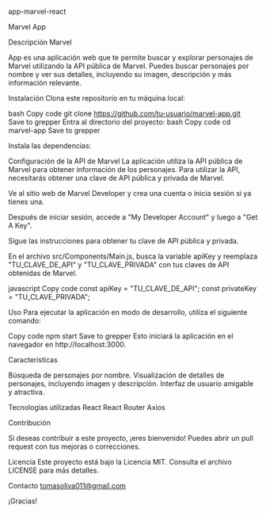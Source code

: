 app-marvel-react

Marvel App

Descripción Marvel 

App es una aplicación web que te permite buscar y explorar personajes de Marvel utilizando la API pública de Marvel. Puedes buscar personajes por nombre y ver sus detalles, incluyendo su imagen, descripción y más información relevante.



Instalación Clona este repositorio en tu máquina local: 

bash Copy code git clone https://github.com/tu-usuario/marvel-app.git Save to grepper Entra al directorio del proyecto: bash Copy code cd marvel-app Save to grepper

Instala las dependencias: 

Configuración de la API de Marvel 
La aplicación utiliza la API pública de Marvel para obtener información de los personajes. Para utilizar la API, necesitarás obtener una clave de API pública y privada de Marvel.

Ve al sitio web de Marvel Developer y crea una cuenta o inicia sesión si ya tienes una.

Después de iniciar sesión, accede a "My Developer Account" y luego a "Get A Key".

Sigue las instrucciones para obtener tu clave de API pública y privada.

En el archivo src/Components/Main.js, busca la variable apiKey y reemplaza "TU_CLAVE_DE_API" y "TU_CLAVE_PRIVADA" con tus claves de API obtenidas de Marvel.

javascript Copy code const apiKey = "TU_CLAVE_DE_API"; const privateKey = "TU_CLAVE_PRIVADA";

Uso Para ejecutar la aplicación en modo de desarrollo, utiliza el siguiente comando:

Copy code npm start Save to grepper Esto iniciará la aplicación en el navegador en http://localhost:3000.

Características 

Búsqueda de personajes por nombre. 
Visualización de detalles de personajes, incluyendo imagen y descripción.
 Interfaz de usuario amigable y atractiva. 
 
 
Tecnologías utilizadas 
React 
React Router 
Axios 

Contribución 

Si deseas contribuir a este proyecto, ¡eres bienvenido! Puedes abrir un pull request con tus mejoras o correcciones.

Licencia Este proyecto está bajo la Licencia MIT. Consulta el archivo LICENSE para más detalles.

Contacto 
tomasoliva011@gmail.com

¡Gracias!